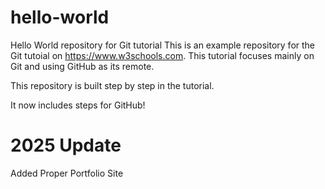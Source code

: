 # hello-world

Hello World repository for Git tutorial
This is an example repository for the Git tutoial on https://www.w3schools.com.
This tutorial focuses mainly on Git and using GitHub as its remote.

This repository is built step by step in the tutorial.

It now includes steps for GitHub!

# 2025 Update

Added Proper Portfolio Site
